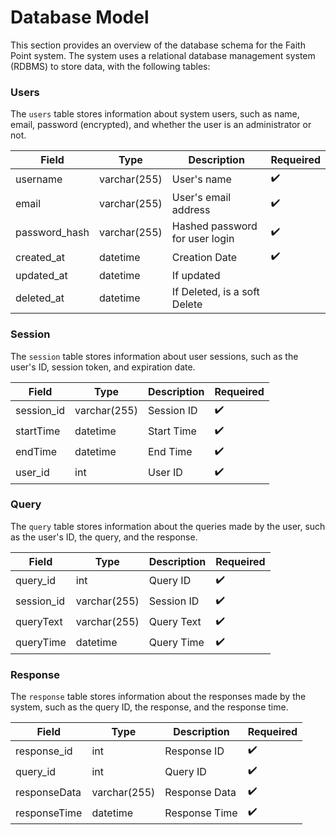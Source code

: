 # Database Model

This section provides an overview of the database schema for the Faith Point system. The system uses a relational database management system (RDBMS) to store data, with the following tables:

### Users

The `users` table stores information about system users, such as name, email, password (encrypted), and whether the user is an administrator or not.

| Field          | Type         | Description                    | Requeired |
| -------------- | ------------ | ------------------------------ |-----------|
| username           | varchar(255) | User's name                    |      ✔️    |
| email          | varchar(255) | User's email address           |      ✔️    |
| password\_hash | varchar(255) | Hashed password for user login |      ✔️    |
| created_at     | datetime     | Creation Date                  |      ✔️    |
| updated_at     | datetime     | If updated                     |           |
| deleted_at     | datetime     | If Deleted, is a soft Delete   |           |

### Session

The `session` table stores information about user sessions, such as the user's ID, session token, and expiration date.

| Field          | Type         | Description                    | Requeired |
| -------------- | ------------ | ------------------------------ |-----------|
| session_id     | varchar(255) | Session ID                     |      ✔️    |
| startTime      | datetime     | Start Time                     |      ✔️    |
| endTime        | datetime     | End Time                       |      ✔️    |
| user_id        | int          | User ID                        |      ✔️    |

### Query

The `query` table stores information about the queries made by the user, such as the user's ID, the query, and the response.

| Field          | Type         | Description                    | Requeired |
| -------------- | ------------ | ------------------------------ |-----------|
| query_id       | int          | Query ID                       |      ✔️    |
| session_id     | varchar(255) | Session ID                     |      ✔️    |
| queryText      | varchar(255) | Query Text                     |      ✔️    |
| queryTime      | datetime     | Query Time                     |      ✔️    |

### Response

The `response` table stores information about the responses made by the system, such as the query ID, the response, and the response time.

| Field          | Type         | Description                    | Requeired |
| -------------- | ------------ | ------------------------------ |-----------|
| response_id    | int          | Response ID                    |      ✔️    |
| query_id       | int          | Query ID                       |      ✔️    |
| responseData   | varchar(255) | Response Data                  |      ✔️    |
| responseTime   | datetime     | Response Time                  |      ✔️    |

